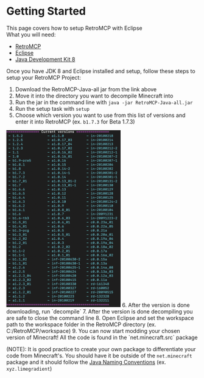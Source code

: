 # Getting Started

This page covers how to setup RetroMCP with Eclipse  
What you will need:  
- [RetroMCP](https://github.com/MCPHackers/RetroMCP-Java/releases/tag/v1.0-pre3)  
- [Eclipse](https://eclipseide.org/)  
- [Java Development Kit 8](https://www.oracle.com/java/technologies/javase/javase8-archive-downloads.html)  

Once you have JDK 8 and Eclipse installed and setup, follow these steps to setup your RetroMCP Project:  
1. Download the RetroMCP-Java-all jar from the link above  
2. Move it into the directory you want to decompile Minecraft into  
3. Run the jar in the command line with `java -jar RetroMCP-Java-all.jar`  
4. Run the setup task with `setup`  
5. Choose which version you want to use from this list of versions and enter it into RetroMCP (ex. `b1.7.3` for Beta 1.7.3)
<img src="../versionlist.png" alt="image" style="width:300px;height:auto;">  
6. After the version is done downloading, run `decompile`  
7. After the version is done decompiling you are safe to close the command line  
8. Open Eclipse and set the workspace path to the workspace folder in the RetroMCP directory (ex. C:/RetroMCP/workspace)  
9. You can now start modding your chosen version of Minecraft! All the code is found in the `net.minecraft.src` package  

(NOTE): It is good practice to create your own package to differentiate your code from Minecraft's. You should have it be outside of the `net.minecraft` package and it should follow the [Java Naming Conventions](https://docs.oracle.com/javase/tutorial/java/package/namingpkgs.html) (ex. `xyz.limegradient`)